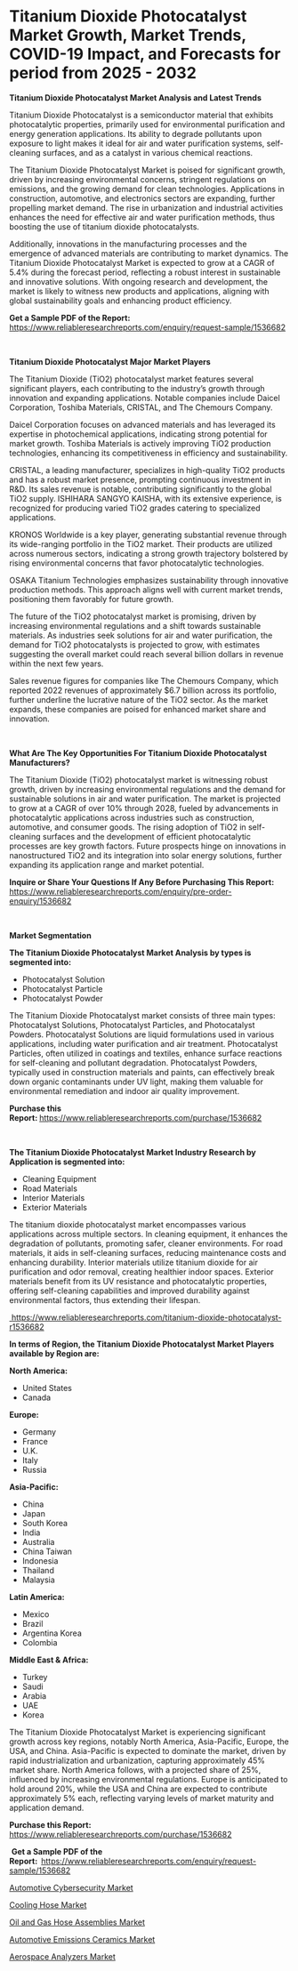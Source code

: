 <p><h1>Titanium Dioxide Photocatalyst Market Growth, Market Trends, COVID-19 Impact, and Forecasts for period from 2025 - 2032</h1></p><p><strong>Titanium Dioxide Photocatalyst Market Analysis and Latest Trends</strong></p>
<p><p>Titanium Dioxide Photocatalyst is a semiconductor material that exhibits photocatalytic properties, primarily used for environmental purification and energy generation applications. Its ability to degrade pollutants upon exposure to light makes it ideal for air and water purification systems, self-cleaning surfaces, and as a catalyst in various chemical reactions.</p><p>The Titanium Dioxide Photocatalyst Market is poised for significant growth, driven by increasing environmental concerns, stringent regulations on emissions, and the growing demand for clean technologies. Applications in construction, automotive, and electronics sectors are expanding, further propelling market demand. The rise in urbanization and industrial activities enhances the need for effective air and water purification methods, thus boosting the use of titanium dioxide photocatalysts.</p><p>Additionally, innovations in the manufacturing processes and the emergence of advanced materials are contributing to market dynamics. The Titanium Dioxide Photocatalyst Market is expected to grow at a CAGR of 5.4% during the forecast period, reflecting a robust interest in sustainable and innovative solutions. With ongoing research and development, the market is likely to witness new products and applications, aligning with global sustainability goals and enhancing product efficiency.</p></p>
<p><strong>Get a Sample PDF of the Report:&nbsp;</strong> <a href="https://www.reliableresearchreports.com/enquiry/request-sample/1536682?utm_campaign=28&utm_medium=2&utm_source=Github&utm_content=ia&utm_term=30012025&utm_id=titanium-dioxide-photocatalyst">https://www.reliableresearchreports.com/enquiry/request-sample/1536682</a></p>
<p>&nbsp;</p>
<p><strong>Titanium Dioxide Photocatalyst Major Market Players</strong></p>
<p><p>The Titanium Dioxide (TiO2) photocatalyst market features several significant players, each contributing to the industry’s growth through innovation and expanding applications. Notable companies include Daicel Corporation, Toshiba Materials, CRISTAL, and The Chemours Company.</p><p>Daicel Corporation focuses on advanced materials and has leveraged its expertise in photochemical applications, indicating strong potential for market growth. Toshiba Materials is actively improving TiO2 production technologies, enhancing its competitiveness in efficiency and sustainability.</p><p>CRISTAL, a leading manufacturer, specializes in high-quality TiO2 products and has a robust market presence, prompting continuous investment in R&D. Its sales revenue is notable, contributing significantly to the global TiO2 supply. ISHIHARA SANGYO KAISHA, with its extensive experience, is recognized for producing varied TiO2 grades catering to specialized applications.</p><p>KRONOS Worldwide is a key player, generating substantial revenue through its wide-ranging portfolio in the TiO2 market. Their products are utilized across numerous sectors, indicating a strong growth trajectory bolstered by rising environmental concerns that favor photocatalytic technologies.</p><p>OSAKA Titanium Technologies emphasizes sustainability through innovative production methods. This approach aligns well with current market trends, positioning them favorably for future growth.</p><p>The future of the TiO2 photocatalyst market is promising, driven by increasing environmental regulations and a shift towards sustainable materials. As industries seek solutions for air and water purification, the demand for TiO2 photocatalysts is projected to grow, with estimates suggesting the overall market could reach several billion dollars in revenue within the next few years.</p><p>Sales revenue figures for companies like The Chemours Company, which reported 2022 revenues of approximately $6.7 billion across its portfolio, further underline the lucrative nature of the TiO2 sector. As the market expands, these companies are poised for enhanced market share and innovation.</p></p>
<p>&nbsp;</p>
<p><strong>What Are The Key Opportunities For Titanium Dioxide Photocatalyst Manufacturers?</strong></p>
<p><p>The Titanium Dioxide (TiO2) photocatalyst market is witnessing robust growth, driven by increasing environmental regulations and the demand for sustainable solutions in air and water purification. The market is projected to grow at a CAGR of over 10% through 2028, fueled by advancements in photocatalytic applications across industries such as construction, automotive, and consumer goods. The rising adoption of TiO2 in self-cleaning surfaces and the development of efficient photocatalytic processes are key growth factors. Future prospects hinge on innovations in nanostructured TiO2 and its integration into solar energy solutions, further expanding its application range and market potential.</p></p>
<p><strong>Inquire or Share Your Questions If Any Before Purchasing This Report:</strong> <a href="https://www.reliableresearchreports.com/enquiry/pre-order-enquiry/1536682?utm_campaign=28&utm_medium=2&utm_source=Github&utm_content=ia&utm_term=30012025&utm_id=titanium-dioxide-photocatalyst">https://www.reliableresearchreports.com/enquiry/pre-order-enquiry/1536682</a></p>
<p>&nbsp;</p>
<p><strong>Market Segmentation</strong></p>
<p><strong>The Titanium Dioxide Photocatalyst Market Analysis by types is segmented into:</strong></p>
<p><ul><li>Photocatalyst Solution</li><li>Photocatalyst Particle</li><li>Photocatalyst Powder</li></ul></p>
<p><p>The Titanium Dioxide Photocatalyst market consists of three main types: Photocatalyst Solutions, Photocatalyst Particles, and Photocatalyst Powders. Photocatalyst Solutions are liquid formulations used in various applications, including water purification and air treatment. Photocatalyst Particles, often utilized in coatings and textiles, enhance surface reactions for self-cleaning and pollutant degradation. Photocatalyst Powders, typically used in construction materials and paints, can effectively break down organic contaminants under UV light, making them valuable for environmental remediation and indoor air quality improvement.</p></p>
<p><strong>Purchase this Report:&nbsp;</strong><a href="https://www.reliableresearchreports.com/purchase/1536682?utm_campaign=28&utm_medium=2&utm_source=Github&utm_content=ia&utm_term=30012025&utm_id=titanium-dioxide-photocatalyst">https://www.reliableresearchreports.com/purchase/1536682</a></p>
<p>&nbsp;</p>
<p><strong>The Titanium Dioxide Photocatalyst Market Industry Research by Application is segmented into:</strong></p>
<p><ul><li>Cleaning Equipment</li><li>Road Materials</li><li>Interior Materials</li><li>Exterior Materials</li></ul></p>
<p><p>The titanium dioxide photocatalyst market encompasses various applications across multiple sectors. In cleaning equipment, it enhances the degradation of pollutants, promoting safer, cleaner environments. For road materials, it aids in self-cleaning surfaces, reducing maintenance costs and enhancing durability. Interior materials utilize titanium dioxide for air purification and odor removal, creating healthier indoor spaces. Exterior materials benefit from its UV resistance and photocatalytic properties, offering self-cleaning capabilities and improved durability against environmental factors, thus extending their lifespan.</p></p>
<p><a href="https://www.reliableresearchreports.com/titanium-dioxide-photocatalyst-r1536682?utm_campaign=28&utm_medium=2&utm_source=Github&utm_content=ia&utm_term=30012025&utm_id=titanium-dioxide-photocatalyst">&nbsp;https://www.reliableresearchreports.com/titanium-dioxide-photocatalyst-r1536682</a></p>
<p><strong>In terms of Region, the Titanium Dioxide Photocatalyst Market Players available by Region are:</strong></p>
<p>
    <p> <strong> North America: </strong>
        <ul>
            <li>United States</li>
            <li>Canada</li>
        </ul>
        </p> 
    <p> <strong> Europe: </strong>
        <ul>
            <li>Germany</li>
            <li>France</li>
            <li>U.K.</li>
            <li>Italy</li>
            <li>Russia</li>
        </ul>
        </p> 
    <p> <strong> Asia-Pacific: </strong>
        <ul>
            <li>China</li>
            <li>Japan</li>
            <li>South Korea</li>
            <li>India</li>
            <li>Australia</li>
            <li>China Taiwan</li>
            <li>Indonesia</li>
            <li>Thailand</li>
            <li>Malaysia</li>
        </ul>
        </p> 
    <p> <strong> Latin America: </strong>
        <ul>
            <li>Mexico</li>
            <li>Brazil</li>
            <li>Argentina Korea</li>
            <li>Colombia</li>
        </ul>
        </p> 
    <p> <strong> Middle East & Africa: </strong>
        <ul>
            <li>Turkey</li>
            <li>Saudi</li>
            <li>Arabia</li>
            <li>UAE</li>
            <li>Korea</li>
        </ul>
    </p>
    </p>
<p><p>The Titanium Dioxide Photocatalyst Market is experiencing significant growth across key regions, notably North America, Asia-Pacific, Europe, the USA, and China. Asia-Pacific is expected to dominate the market, driven by rapid industrialization and urbanization, capturing approximately 45% market share. North America follows, with a projected share of 25%, influenced by increasing environmental regulations. Europe is anticipated to hold around 20%, while the USA and China are expected to contribute approximately 5% each, reflecting varying levels of market maturity and application demand.</p></p>
<p><strong>Purchase this Report: </strong><a href="https://www.reliableresearchreports.com/purchase/1536682?utm_campaign=28&utm_medium=2&utm_source=Github&utm_content=ia&utm_term=30012025&utm_id=titanium-dioxide-photocatalyst">https://www.reliableresearchreports.com/purchase/1536682</a></p>
<p>&nbsp;<strong>Get a Sample PDF of the Report:&nbsp;&nbsp;</strong><a href="https://www.reliableresearchreports.com/enquiry/request-sample/1536682?utm_campaign=28&utm_medium=2&utm_source=Github&utm_content=ia&utm_term=30012025&utm_id=titanium-dioxide-photocatalyst">https://www.reliableresearchreports.com/enquiry/request-sample/1536682</a></p>
<p><strong></strong></p>
<p><p><a href="https://github.com/miottaredlin79/Market-Research-Report-List-1/blob/main/automotive-cybersecurity-market.md?utm_campaign=28&utm_medium=2&utm_source=Github&utm_content=ia&utm_term=30012025&utm_id=titanium-dioxide-photocatalyst">Automotive Cybersecurity Market</a></p><p><a href="https://www.linkedin.com/pulse/analysis-current-state-future-growth-potential-cooling-aqcec?utm_campaign=28&utm_medium=2&utm_source=Github&utm_content=ia&utm_term=30012025&utm_id=titanium-dioxide-photocatalyst">Cooling Hose Market</a></p><p><a href="https://www.linkedin.com/pulse/oil-gas-hose-assemblies-market-sizeshare-recent-development-obadf?utm_campaign=28&utm_medium=2&utm_source=Github&utm_content=ia&utm_term=30012025&utm_id=titanium-dioxide-photocatalyst">Oil and Gas Hose Assemblies Market</a></p><p><a href="https://github.com/paljuhubeyde/Market-Research-Report-List-1/blob/main/automotive-emissions-ceramics-market.md?utm_campaign=28&utm_medium=2&utm_source=Github&utm_content=ia&utm_term=30012025&utm_id=titanium-dioxide-photocatalyst">Automotive Emissions Ceramics Market</a></p><p><a href="https://www.linkedin.com/pulse/aerospace-analyzers-market-forecast-2025-2032-anticipating-major-srp5f?utm_campaign=28&utm_medium=2&utm_source=Github&utm_content=ia&utm_term=30012025&utm_id=titanium-dioxide-photocatalyst">Aerospace Analyzers Market</a></p></p>